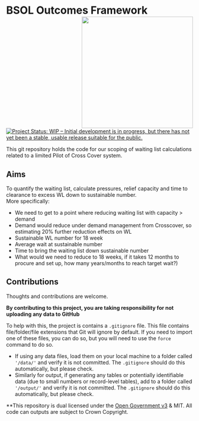 # BSOL Outcomes Framework <img src="https://www.birminghamsolihull.icb.nhs.uk/application/files/1316/5651/5354/logo_full_colour_main_lockup.svg" align="right" width="300px"/>

<!-- badges: start -->
[![Project Status: WIP – Initial development is in progress, but there has not yet been a stable, usable release suitable for the public.](https://www.repostatus.org/badges/latest/concept.svg)](https://www.repostatus.org/#concept)
<!-- badges: end -->


This git repository holds the code for our scoping of waiting list calculations related to a limited Pilot of Cross Cover system.  

## Aims

To quantify the waiting list, calculate pressures, relief capacity and time to clearance to excess WL down to sustainable number.  
More specifically: 

- We need to get to a point where reducing waiting list with capacity > demand	
-	Demand would reduce under demand management from Crosscover, so estimating 20% further reduction effects on WL
-	Sustainable WL number for 18 week	
-	Average wait at sustainable	number
-	Time to bring the waiting list down	sustainable number
-	What would we need to reduce to 18 weeks, if it takes 12 months to procure and set up, how many years/months to reach target wait?)	


## Contributions
 
Thoughts and contributions are welcome.

**By contributing to this project, you are taking responsibility for not uploading any data to GitHub**

To help with this, the project is contains a `.gitignore` file.  This file contains file/folder/file extensions that Git will ignore by default.  If you need to import one of these files, you can do so, but you will need to use the `force` command to do so.

- If using any data files, load them on your local machine to a folder called `'/data/'` and verify it is not committed. The `.gitignore` should do this automatically, but please check.
- Similarly for output, if generating any tables or potentially identifiable data (due to small numbers or record-level tables), add to a folder called `'/output/'` and verify it is not committed.  The `.gitignore` should do this automatically, but please check.



**This repository is dual licensed under the [Open Government v3]([https://www.nationalarchives.gov.uk/doc/open-government-licence/version/3/) & MIT. All code can outputs are subject to Crown Copyright.
